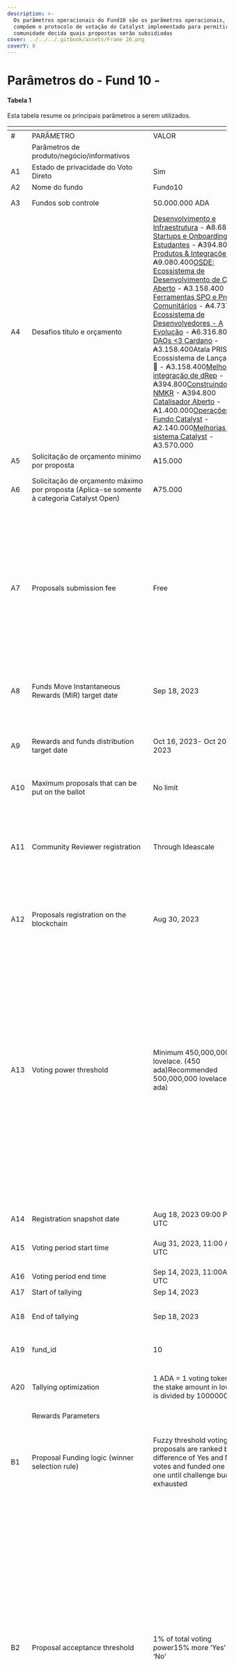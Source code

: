 ```yaml
---
description: >-
  Os parâmetros operacionais do Fund10 são os parâmetros operacionais, que
  compõem o protocolo de votação do Catalyst implementado para permitir que a
  comunidade decida quais propostas serão subsidiadas
cover: ../../../.gitbook/assets/Frame 26.png
coverY: 0
---
```


# Parâmetros do - Fund 10 -

#### Tabela 1 <a href="#table-1" id="table-1"></a>

Esta tabela resume os principais parâmetros a serem utilizados.

<table data-header-hidden><thead><tr><th width="69"></th><th width="183"></th><th></th><th></th></tr></thead><tbody><tr><td>#</td><td>PARÂMETRO</td><td>VALOR</td><td>DESCRIÇÃO</td></tr><tr><td></td><td>Parâmetros de produto/negócio/informativos</td><td>​</td><td>​</td></tr><tr><td>A1</td><td>Estado de privacidade do Voto Direto</td><td>Sim</td><td>Os votos são privados?</td></tr><tr><td>A2</td><td>Nome do fundo</td><td>Fundo10</td><td></td></tr><tr><td>A3</td><td>Fundos sob controle</td><td>50.000.000 ADA</td><td>Fundo controlará 50M ada</td></tr><tr><td>A4</td><td>Desafios título e orçamento</td><td>​<a href="https://cardano.ideascale.com/a/dtd/414308-48088">Desenvolvimento e Infraestrutura</a> - ₳8.685.600​​<a href="https://cardano.ideascale.com/a/dtd/422445-48088">Startups e Onboarding para Estudantes</a> - ₳394.800​​<a href="https://cardano.ideascale.com/a/dtd/414299-48088">Produtos &#x26; Integrações</a> - ₳9.080.400​​<a href="https://cardano.ideascale.com/a/dtd/421335-48088">OSDE: Ecossistema de Desenvolvimento de Código Aberto</a> - ₳3.158.400​​<a href="https://cardano.ideascale.com/a/dtd/414105-48088">Ferramentas SPO e Projetos Comunitários</a> - ₳4.737.600​​<a href="https://cardano.ideascale.com/a/dtd/422540-48088">Ecossistema de Desenvolvedores - A Evolução</a> - ₳6.316.800​​<a href="https://cardano.ideascale.com/a/dtd/420431-48088">DAOs &#x3C;3 Cardano</a> - ₳3.158.400​Atala PRISM: Ecossistema de Lançamento🚀 - ₳3.158.400​​<a href="https://cardano.ideascale.com/a/dtd/418533-48088">Melhoria e integração de dRep</a> - ₳394.800​​<a href="https://cardano.ideascale.com/a/dtd/419498-48088">Construindo em NMKR</a> - ₳394.800​​<a href="https://cardano.ideascale.com/c/campaigns/379/about">Catalisador Aberto</a> - ₳1.400.000​​<a href="https://cardano.ideascale.com/c/campaigns/380/about">Operações do Fundo Catalyst</a> - ₳2.140.000​​<a href="https://cardano.ideascale.com/c/campaigns/381/about">Melhorias no sistema Catalyst</a> - ₳3.570.000</td><td></td></tr><tr><td>A5</td><td>Solicitação de orçamento mínimo por proposta</td><td>₳15.000</td><td>Valor mínimo para cada proposta.</td></tr><tr><td>A6</td><td>Solicitação de orçamento máximo por proposta (Aplica-se somente à categoria Catalyst Open)</td><td>₳75.000</td><td>Valor máximo para cada proposta na categoria Catalyst Open</td></tr><tr><td>A7</td><td>Proposals submission fee</td><td>Free</td><td>Proposers can submit any number of proposals for discussion on Ideascale. Catalyst Team will remove ‘placeholder’ proposals at the point where the submission deadline elapses. Placeholder proposals include proposals where any of the form fields are left unanswered or obviously incomplete by the deadline.</td></tr><tr><td>A8</td><td>Funds Move Instantaneous Rewards (MIR) target date</td><td>Sep 18, 2023</td><td>Fund10 budget should be moved from the treasury to the seed account before voting results.</td></tr><tr><td>A9</td><td>Rewards and funds distribution target date</td><td>Oct 16, 2023- Oct 20, 2023</td><td>When community rewards and F10 funding for initial milestone 1 tranche is paid following verification of test transaction.</td></tr><tr><td>A10</td><td>Maximum proposals that can be put on the ballot</td><td>No limit</td><td></td></tr><tr><td>A11</td><td>Community Reviewer registration</td><td>Through Ideascale</td><td>Anyone can register as a Community Reviewer.Community Reviewers will be delineated between Lv0, Lv1, Lv2 reviewers based on their contributions during the Community Review stage.</td></tr><tr><td>A12</td><td>Proposals registration on the blockchain</td><td>Aug 30, 2023</td><td>Date when proposals are loaded into the vote plan and registered into Block0</td></tr><tr><td>A13</td><td>Voting power threshold</td><td>Minimum 450,000,000 lovelace. (450 ada)Recommended 500,000,000 lovelace(500 ada)</td><td>450 ada is the minimum stake threshold to become a voter, based on the efficiency benchmarks of the voting protocol.Specific value of the voting stake threshold will be defined by the protocol benchmarks.Please note that due to the variety of 3rd party wallet providers integrating with Catalyst and associated voter registration fees, the recommended threshold to communicate is 500 ada required to participate in Catalyst voting as a buffer to account for unclaimed staking rewards.</td></tr><tr><td>​</td><td>​</td><td>​</td><td>​</td></tr><tr><td>A14</td><td>Registration snapshot date</td><td>Aug 18, 2023 09:00 PM UTC</td><td></td></tr><tr><td>A15</td><td>Voting period start time</td><td>Aug 31, 2023, 11:00 AM UTC</td><td>UTC date and time when voters can start voting on proposals</td></tr><tr><td>A16</td><td>Voting period end time</td><td>Sep 14, 2023, 11:00AM UTC</td><td></td></tr><tr><td>A17</td><td>Start of tallying</td><td>Sep 14, 2023</td><td></td></tr><tr><td>A18</td><td>End of tallying</td><td>Sep 18, 2023</td><td>UTC date when the decrypted tally is made publicly available.</td></tr><tr><td>A19</td><td>fund_id</td><td>10</td><td>Fund_id as described in vote plan</td></tr><tr><td>A20</td><td>Tallying optimization</td><td>1 ADA = 1 voting token (i.e. the stake amount in lovelace is divided by 1000000)</td><td>How voting power is being proportionally reduced in order to optimize tallying performance</td></tr><tr><td></td><td>Rewards Parameters</td><td>​</td><td>​</td></tr><tr><td>B1</td><td>Proposal Funding logic (winner selection rule)</td><td>Fuzzy threshold voting, proposals are ranked by the difference of Yes and No votes and funded one by one until challenge budget is exhausted</td><td>Proposals are ranked by sum of votes and funded in order. If the amount requested by a proposal is larger than the remaining challenge amount, it is skipped.</td></tr><tr><td>B2</td><td>Proposal acceptance threshold</td><td>1% of total voting power15% more ‘Yes’ than ‘No’</td><td>At least 1% of the total registered stake must vote on a proposal.E.g., there is 1 billion ADA as a total registered stake.To be accepted (become an ‘approved proposal’ as well as be eligible for funding), a proposal must be voted by at least 0.01 * (1 * 10^9) = 10 millions of ADA.'Yes'-'No' difference of the stake voted on proposal must be at least 15%Formula: (YES-NO)/(YES+NO) > 0.15(e.g., 90% 'Yes' and 10% 'No', or 57.6% 'Yes' and 42.4% 'No', or 100% 'Yes' and 0% 'No', etc.; it is assumed that abstained stake does not vote on the proposal in the current architecture).</td></tr><tr><td>B3</td><td>Voting options and Funding logic in Catalyst Operations category</td><td>Yes/AbstainNo ‘No’ optionNo thresholds</td><td>The winner is determined by the highest ‘Yes’ vote only.</td></tr><tr><td>B4</td><td>Vrtotal</td><td>2.50% ₳1,250,000</td><td>Voter RewardsRewards are received by casting votes</td></tr><tr><td>B5</td><td>Artotal</td><td>2.50% ₳1,250,000</td><td>Community Review RewardsLV0 (20% of share)LV1 (80% of share)</td></tr><tr><td>B6</td><td>AArtotal</td><td>0.40% ₳200,000</td><td>Community Moderator RewardsLV2 (up to ₳5 ada for each review check)</td></tr><tr><td>B7</td><td>Cttotal</td><td>0.22%₳110,000₳10,000 per CT30% (₳3,000) Deliverable 170% (₳7,000) Deliverable 2</td><td><p>Challenge Team rewards paid for:</p><ol><li>1.Deliverable 1: Introducing the challenge during F10 launch</li><li>2.Deliverable 2: Onboarding FPs and conducting PoL verification</li></ol></td></tr><tr><td>B8</td><td>Pam</td><td><p>1.20% ₳600,000Breakdown:0.40% ₳200,000 for Project &#x3C; ₳150,000</p><ul><li>₳200 per Milestone PoA</li></ul><p>0.80% ₳400,000 for Project > ₳150,000</p><ul><li>₳300 per Milestone PoA</li></ul><p>₳350 per Statement of Milestone (regardless of project budget)</p></td><td><p>Project Accountability Management RewardsRewarding Community Reviewer help to verify :</p><ol><li>1.Statement of Milestones (SoM)</li><li>2.Milestone Proof of Achievement</li></ol><p>[1] Funded projects will submit to Catalyst a Statement of MilestonesSoM is verified by at least 2 community reviewers and rewarded ada for their work.[2] PoA conducted by a reviewer representative. PoA incentive is paid to reviewers.Where proposals are over ₳200,000 reviews must be conducted by 2 separate reviewers.Maximum reward is ₳200/₳300 each for 2 reviewers to carry out PoA.</p></td></tr><tr><td>B9</td><td>Voter Rewards formula</td><td>Vrj=stakejstaketotalVrtotal</td><td>Voter rewards will be given for active participants only in proportion to the voting power voters have.stakej - voter’s stake;staketotal - total amount of ‘active’ stake.</td></tr><tr><td>B10</td><td>Community Review LV0 reward formula</td><td>0.5%₳250,000% Share of rewards taken from 20% of the allocated budgetMaximum ₳17 per review</td><td>Share of rewards based on number of Lv0 community rewards received0.5% of total budget</td></tr><tr><td>B11</td><td>Community Review LV1 reward formula / $ price per LV1 Community reviewer reward</td><td>2%₳1,000,000₳33 per review taken from 80% of the allocated budget</td><td>A simple price paid per review2% of total budget</td></tr><tr><td>B12</td><td>Community Review LV2 (Community Moderators) reward formula / $ per Lv2 reward</td><td>0.4%₳200,000Maximum ₳5 per LV2 flagged review check</td><td>Share of rewards based on number of flags raised by scripts for LV2 moderator review0.4% of total budget</td></tr><tr><td>B13</td><td># of LV1 reviews that will be rewarded in a round</td><td>10-80 Reviews per LV1 Community Reviewer are rewarded under this parameter</td><td>A limit to how much an individual LV1 can be rewarded for their allocation in a single funding round.Minimum rewards threshold is ₳330 in ada for 10 reviews. Any number of reviews under this amount will not be rewarded.Any reviews above the threshold allocation number (80) will be included into the LV0 pot</td></tr><tr><td></td><td>Back-End Parameters</td><td>​</td><td>​</td></tr><tr><td>C1</td><td>Direct Voting privacy state</td><td>Yes</td><td>Are votes private?</td></tr><tr><td>C2</td><td>Funds under control</td><td>50,000,000 ada</td><td>Fund will Control 50M ada</td></tr><tr><td>C3</td><td>Voting power threshold</td><td>450,000,000 lovelace. (450 ada) Communicate threshold as 500 to account for tx fees</td><td>Minimal stake threshold to become a voter, based on the efficiency benchmarks of the voting protocol.Specific value of the voting stake threshold will be defined by the protocol benchmarks. Note that threshold must be lowered by 50 ada from the amount stated to the community to address registration fees.</td></tr><tr><td>​</td><td>​</td><td>​</td><td>​</td></tr><tr><td>C4</td><td>current_fund_name</td><td>Fund10</td><td></td></tr><tr><td>C5</td><td>current_insight_sharing_start</td><td>Jun 22, 2023</td><td></td></tr><tr><td>C6</td><td>current_proposal_submission_start</td><td>Jun 22, 2023</td><td></td></tr><tr><td>C7</td><td>current_refine_proposals_start</td><td>Jun 22, 2023</td><td></td></tr><tr><td>C8</td><td>current_finalize_proposals_start</td><td>Jul 13, 2023</td><td></td></tr><tr><td>C9</td><td>current_proposal_assessment</td><td>Jul 20, 2023</td><td></td></tr><tr><td>C10</td><td>current_assessment_qa_start</td><td>Aug 10, 2023</td><td></td></tr><tr><td>C11</td><td>current_snapshot_start</td><td>Aug 18, 2023</td><td></td></tr><tr><td>C12</td><td>current_voting_start</td><td>Aug 31, 2023</td><td></td></tr><tr><td>C13</td><td>current_voting_end</td><td>Sep 14, 2023</td><td></td></tr><tr><td>C14</td><td>current_tallying_end</td><td>Sep 18, 2023</td><td></td></tr></tbody></table>
